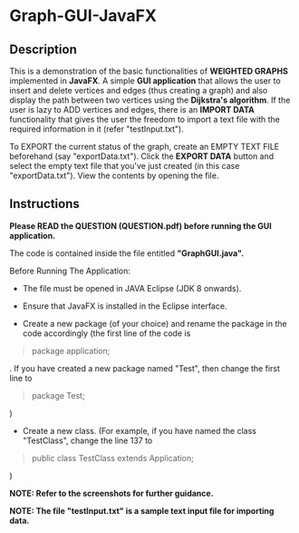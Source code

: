 # Graph-GUI-JavaFX

## Description

This is a demonstration of the basic functionalities of __WEIGHTED GRAPHS__ implemented in __JavaFX__. A simple __GUI application__ that allows the user to insert and delete vertices and edges (thus creating a graph) and also display the path between two vertices using the __Dijkstra's algorithm__. If the user is lazy to ADD vertices and edges, there is an __IMPORT DATA__ functionality that gives the user the freedom to import a text file with the required information in it (refer "testInput.txt").

To EXPORT the current status of the graph, create an EMPTY TEXT FILE beforehand (say "exportData.txt"). Click the __EXPORT DATA__ button and select the empty text file that you've just created (in this case "exportData.txt"). View the contents by opening the file.

## Instructions

__Please READ the QUESTION (QUESTION.pdf) before running the GUI application.__

The code is contained inside the file entitled __"GraphGUI.java".__

Before Running The Application:

- The file must be opened in JAVA Eclipse (JDK 8 onwards). 

- Ensure that JavaFX is installed in the Eclipse interface.

- Create a new package (of your choice) and rename the package in the code accordingly (the first line of the code is 
 > package application;
 
. If you have created a new package named "Test", then change the first line to 
> package Test;

)

- Create a new class. (For example, if you have named the class "TestClass", change the line 137 to 
> public class TestClass extends Application;

)

__NOTE: Refer to the screenshots for further guidance.__

__NOTE: The file "testInput.txt" is a sample text input file for importing data.__
